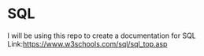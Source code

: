 # SQL
I will be using this repo to create a documentation for SQL
Link:<https://www.w3schools.com/sql/sql_top.asp>

